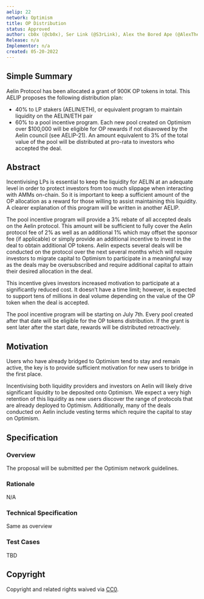 ```yaml
---
aelip: 22
network: Optimism
title: OP Distribution
status: Approved
author: cb0x (@cb0x), Ser Link (@S3rLink), Alex the Bored Ape (@AlexTheBoredApe)
Release: n/a
Implementor: n/a
created: 05-20-2022
---
```


## Simple Summary

Aelin Protocol has been allocated a grant of 900K OP tokens in total. This AELIP proposes the following distribution plan:

- 40% to LP stakers (AELIN/ETH), or equivalent program to maintain liquidity on the AELIN/ETH pair
- 60% to a pool incentive program. Each new pool created on Optimism over $100,000 will be eligible for OP rewards if not disavowed by the Aelin council (see AELIP-21). An amount equivalent to 3% of the total value of the pool will be distributed at pro-rata to investors who accepted the deal.

## Abstract

Incentivising LPs is essential to keep the liquidity for AELIN at an adequate level in order to protect investors from too much slippage when interacting with AMMs on-chain. So it is important to keep a sufficient amount of the OP allocation as a reward for those willing to assist maintaining this liquidity. A clearer explanation of this program will be written in another AELIP.

The pool incentive program will provide a 3% rebate of all accepted deals on the Aelin protocol. This amount will be sufficient to fully cover the Aelin protocol fee of 2% as well as an additional 1% which may offset the sponsor fee (if applicable) or simply provide an additional incentive to invest in the deal to obtain additional OP tokens. Aelin expects several deals will be conducted on the protocol over the next several months which will require investors to migrate capital to Optimism to participate in a meaningful way as the deals may be oversubscribed and require additional capital to attain their desired allocation in the deal.

This incentive gives investors increased motivation to participate at a significantly reduced cost. It doesn’t have a time limit; however, is expected to support tens of millions in deal volume depending on the value of the OP token when the deal is accepted.

The pool incentive program will be starting on July 7th. Every pool created after that date will be eligible for the OP tokens distribution. If the grant is sent later after the start date, rewards will be distributed retroactively.

## Motivation

Users who have already bridged to Optimism tend to stay and remain active, the key is to provide sufficient motivation for new users to bridge in the first place.

Incentivising both liquidity providers and investors on Aelin will likely drive significant liquidity to be deposited onto Optimism. We expect a very high retention of this liquidity as new users discover the range of protocols that are already deployed to Optimism. Additionally, many of the deals conducted on Aelin include vesting terms which require the capital to stay on Optimism.

## Specification

### Overview

The proposal will be submitted per the Optimism network guidelines.

### Rationale

N/A

### Technical Specification

Same as overview

### Test Cases

TBD

## Copyright

Copyright and related rights waived via [CC0](https://creativecommons.org/publicdomain/zero/1.0/).

